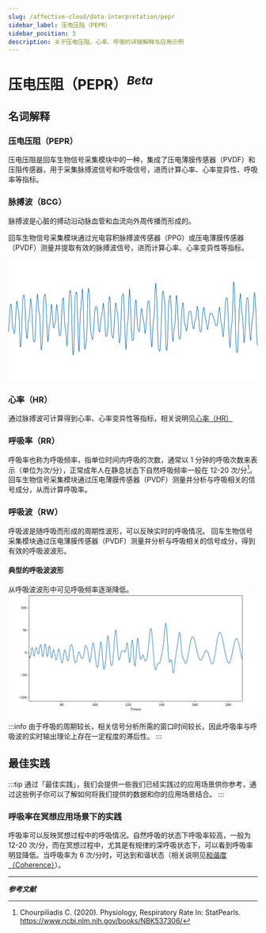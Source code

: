 ```yaml
---
slug: /affective-cloud/data-interpretation/pepr
sidebar_label: 压电压阻（PEPR）
sidebar_position: 3
description: 关于压电压阻、心率、呼吸的详细解释与应用示例
---
```


# 压电压阻（PEPR）<sup>*Beta*</sup>

## 名词解释

### 压电压阻（PEPR）

压电压阻是回车生物信号采集模块中的一种，集成了压电薄膜传感器（PVDF）和压阻传感器，用于采集脉搏波信号和呼吸信号，进而计算心率、心率变异性、呼吸率等指标。

### 脉搏波（BCG）

脉搏波是心脏的搏动沿动脉血管和血流向外周传播而形成的。

回车生物信号采集模块通过光电容积脉搏波传感器（PPG）或压电薄膜传感器（PVDF）测量并提取有效的脉搏波信号，进而计算心率、心率变异性等指标。

![典型的脉搏波波形](./image/bcg-wave-typical.png)

### 心率（HR）

通过脉搏波可计算得到心率、心率变异性等指标，相关说明见[心率（HR）](./hr#hr)

### 呼吸率（RR）

呼吸率也称为呼吸频率，指单位时间内呼吸的次数，通常以 1 分钟的呼吸次数来表示（单位为次/分），正常成年人在静息状态下自然呼吸频率一般在 12-20 次/分[^1]。
回车生物信号采集模块通过压电薄膜传感器（PVDF）测量并分析与呼吸相关的信号成分，从而计算呼吸率。

### 呼吸波（RW）

呼吸波是随呼吸而形成的周期性波形，可以反映实时的呼吸情况。
回车生物信号采集模块通过压电薄膜传感器（PVDF）测量并分析与呼吸相关的信号成分，得到有效的呼吸波波形。

#### 典型的呼吸波波形

从呼吸波波形中可见呼吸频率逐渐降低。
![典型的呼吸波波形](./image/respiratory-%20wave-typical.png)

:::info
由于呼吸的周期较长，相关信号分析所需的窗口时间较长，因此呼吸率与呼吸波的实时输出理论上存在一定程度的滞后性。
:::

## 最佳实践

:::tip
通过「最佳实践」，我们会提供一些我们已经实践过的应用场景供你参考，通过这些例子你可以了解如何将我们提供的数据和你的应用场景结合。
:::

### 呼吸率在冥想应用场景下的实践

呼吸率可以反映冥想过程中的呼吸情况。自然呼吸的状态下呼吸率较高，一般为 12-20 次/分，而在冥想过程中，尤其是有规律的深呼吸状态下，可以看到呼吸率明显降低。当呼吸率为 6 次/分时，可达到和谐状态（相关说明见[和谐度（Coherence）](./coherence)）。

---

***参考文献***

[^1]: Chourpiliadis C. (2020). Physiology, Respiratory Rate In: StatPearls.  https://www.ncbi.nlm.nih.gov/books/NBK537306/
